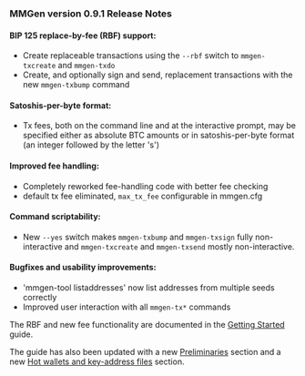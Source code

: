 ### MMGen version 0.9.1 Release Notes

#### BIP 125 replace-by-fee (RBF) support:

  - Create replaceable transactions using the `--rbf` switch to `mmgen-txcreate`
    and `mmgen-txdo`
  - Create, and optionally sign and send, replacement transactions with the new
    `mmgen-txbump` command

#### Satoshis-per-byte format:

  - Tx fees, both on the command line and at the interactive prompt, may be
    specified either as absolute BTC amounts or in satoshis-per-byte format (an
    integer followed by the letter 's')

#### Improved fee handling:

  - Completely reworked fee-handling code with better fee checking
  - default tx fee eliminated, `max_tx_fee` configurable in mmgen.cfg

#### Command scriptability:

  - New `--yes` switch makes `mmgen-txbump` and `mmgen-txsign` fully
    non-interactive and `mmgen-txcreate` and `mmgen-txsend` mostly
    non-interactive.

#### Bugfixes and usability improvements:

  - 'mmgen-tool listaddresses' now list addresses from multiple seeds correctly
  - Improved user interaction with all `mmgen-tx*` commands

The RBF and new fee functionality are documented in the [Getting Started][01] guide.

The guide has also been updated with a new [Preliminaries][03] section and a new
[Hot wallets and key-address files][02] section.

[01]: https://github.com/mmgen/mmgen/wiki/Getting-Started-with-MMGen#a_fee
[02]: https://github.com/mmgen/mmgen/wiki/Getting-Started-with-MMGen#a_hw
[03]: https://github.com/mmgen/mmgen/wiki/Getting-Started-with-MMGen#a_i
